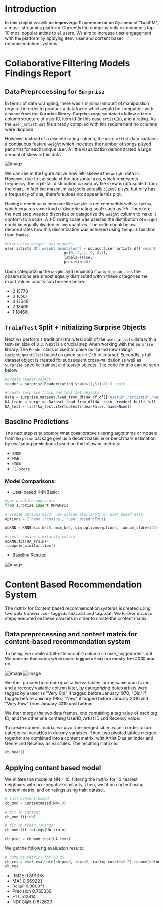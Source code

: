 # Introduction 
In this project we will be improvinge Recommendation Systems of "LastFM", a music streaming platform. Currently the company only recommends top 10 most popular artists to all users. We aim to increase user engagement with the platform by applying item, user and content based recommendation systems. 

# Collaborative Filtering Models Findings Report 

## Data Preprocessing for `Surprise`

In terms of data wrangling, there was a minimal amount of manipulation required in order to produce a dataframe which would be compatible with classes from the Surprise library. Surprise requires data to follow a three-column structure of user ID, item id (in this case `artistID`), and a rating. As the `user_artist.dat` file already complied with this requirement no columns were dropped. 

However, instead of a discrete rating column, the `user_artist` data contains a continuous feature `weight` which indicates the number of songs played per artist for each unique user. A little visualization demonstrated a large amount of skew in this data: 

![image](/Data/PlayCountVsFrequency.png)

We can see in the figure above how left-skewed the `weight` data is. However, due to the scale of the horizontal axis, which represents frequency, the right-tail distribution caused by the skew is obfuscated from the chart. In fact the maximum `weight` is actually `352698` plays, but only has a frequency of one, therefore does not appear in this plot. 

Having a continuous measure like `weight` is not compatible with `Surprise`, which requires some kind of discrete rating scale such as 1-5. Therefore, the next step was too discretize or categorize the `weight` column to make it conform to a scale. A 1-5 rating scale was used as the distribution of `weight` could be equally divided in five quantiles. The code chunk below demonstrates how this discretization was achieved using the `qcut` function from `Pandas`. 

``` Python
#discretize weights using qcuts 
user_artists_df['weight_quantiles'] = pd.qcut(user_artists_df['weight'],
                           q=[0,.2,.4,.6,.8,1],
                           labels=False,
                           precision=0)

```

Upon categorizing the `weight` and renaming it `weight_quantiles` the observations are almost equally distributed within these categories the exact values counts can be seen below: 

* 0    18770
* 3    18581
* 4    18548
* 2    18469
* 1    18466

## `Train`/`Test` Split + Initializing Surprise Objects

Next we perform a traditional train/test split of the `user_artists` data with a test-set size of `0.3`. Next is a crucial step when working with the `Surprise` library. The `Reader` class is used to parse our brand new ratings (`weight_quantiles`) based on given scale (1-5 of course). Secondly, a full dataset object is created for subsequent cross-validation as well as `Surprise`-specific trainset and testset objects. The code for this can be seen below: 

``` Python
#create reader object 
reader = surprise.Reader(rating_scale=(1,5)) #1:5 scale 

#create surprise train and test set objects
data = surprise.Dataset.load_from_df(UA_df_cf[["userID","artistID","weight_quantiles"]], reader)
UA_train = surprise.Dataset.load_from_df(UA_train, reader).build_full_trainset()
UA_test = list(UA_test.itertuples(index=False, name=None))

```
## Baseline Predictions

The next step is to explore what collaborative filtering algorithms or models from `Surprise` package give us a decent baseline or benchmark estimation by evaluating predictions based on the following metrics: 

* `RMSE`
* `MAE`
* `NDCG`
* `F1-Score`

### Model Comparisons:

* User-based KNNBasic: 

```Python
#get baseline KNN score 
from surprise import KNNBasic

# create options dict; use cosine similarity on user_based data
options = {'name':'cosine', 'user_based':True}

ubKNN = KNNBasic(k=20, min_k=2, sim_options=options, random_state=123)

#create cosine similarity matrix
ubKNN.fit(UA_train)\
.compute_similarities()

```

* Baseline Results:

![image](/Data/User-BasedKNNEvalMetrics.png)

# Content Based Recommendation System 
The matrix for Content based recommendation systems is created using two data frames: user_taggedartists.dat and tags.dat.
We further discuss steps executed on these datasets in order to create the content matrix.

## Data preprocessing and content matrix for content-based recommendation system
To being, we create a full-date variable column on user_taggedartists.dat. We can see that dates when users tagged artists are mostly frm 2000 and on. 

![image](/Data/TagsDistribution0.png)
![image](/Data/TagsDistribution1.png)

We then proceed to create qualitative variables for the same data frame, and a recency variable column later, by categorizing dates artists were tagged by a user as "Very Old" if tagged before January 1970, "Old" if tagged before Jaunary 1984, "New" if tagged before January 2010 and "Very New" from January 2010 and further.

We then merge the two data frames, one containing a tag value of each tag ID, and the other one containg UserID, Artist ID and Recency value. 

To create content matrix, we pivot the merged table twice in order to turn categorical variables in dummy variables. Then, two pivoted tables merged together are combined into a content matrix, with ArtistID as an index and Genre and Recency as variables. The resulting matrix is: 

``` Python
cb.head()
```
## Applying content based model

We initiate the model at NN = 10, filtering the matrix for 10 nearest neighbors with non-negative similarity.
Then, we fit on content using content matrix, and on ratings using train dataset. 

``` Python
# init content-based
cb_mod = ContentBased(NN=10)

# fit on content
cb_mod.fit(cb)

# fit on train_ratings
cb_mod.fit_ratings(UA_train)

cb_pred = cb_mod.test(UA_test)
```
We get the following evaluation results: 

``` Python
# compute metrics for CB RS
cb_res = eval.evaluate(cb_pred, topn=5, rating_cutoff=3.5).rename(columns={'value':'Content_based_10'})
cb_res
```

* RMSE	0.891378
* MAE	0.669223
* Recall	0.386871
* Precision	0.760339
* F1	0.512814
* NDCG@5	0.872620

